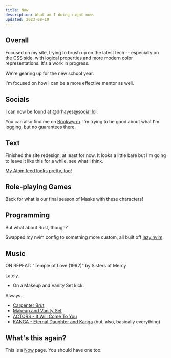 ```yaml
---
title: Now
description: What am I doing right now.
updated: 2023-08-10
---
```


## Overall

Focused on my site, trying to brush up on the latest tech -- especially on the CSS side, with logical properties and more modern color representations. It's a work in progress.

We're gearing up for the new school year.

I'm focused on how I can be a more effective mentor as well.

## Socials

I can now be found at [@drhayes@social.lol](https://social.lol/@drhayes).

You can also find me on [Bookwyrm](https://bookwyrm.social/user/drhayes). I'm trying to be good about what I'm logging, but no guarantees there.

## Text

Finished the site redesign, at least for now. It looks a little bare but I'm going to leave it like this for a while, see what I think.

[My Atom feed looks pretty, too!](/feed.xml)

## Role-playing Games

Back for what is our final season of Masks with these characters!

## Programming

But what about Rust, though?

Swapped my nvim config to something more custom, all built off [lazy.nvim](https://github.com/folke/lazy.nvim).

## Music

ON REPEAT: "Temple of Love (1992)" by Sisters of Mercy

Lately.

- On a Makeup and Vanity Set kick.

Always.

- [Carpenter Brut][carpenterbrut]
- [Makeup and Vanity Set][mavs]
- [ACTORS - It Will Come To You][actors]
- [KANGA - Eternal Daughter and Kanga][kanga] (but, also, basically everything)

## What's this again?

This is a [Now][nowpage] page. You should have one too.

[carpenterbrut]: http://www.carpenterbrut.com/
[mavs]: https://www.makeupandvanityset.com/
[actors]: https://www.actorstheband.com/
[kanga]: https://kanga.bandcamp.com/
[nowpage]: https://nownownow.com/about
